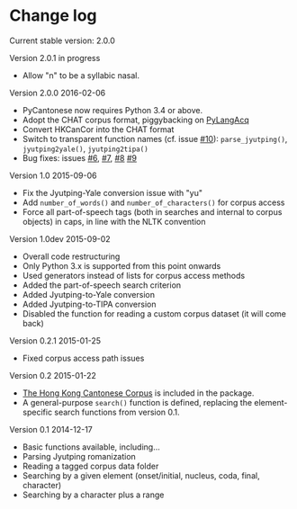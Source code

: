 Change log
==========

Current stable version: 2.0.0

Version 2.0.1 in progress

* Allow "n" to be a syllabic nasal.

Version 2.0.0 2016-02-06

* PyCantonese now requires Python 3.4 or above.
* Adopt the CHAT corpus format, piggybacking on [PyLangAcq](http://pylangacq.org/)
* Convert HKCanCor into the CHAT format
* Switch to transparent function names
  (cf. issue [#10](https://github.com/pycantonese/pycantonese/issues/10)): `parse_jyutping()`, `jyutping2yale()`, `jyutping2tipa()`
* Bug fixes: issues
  [#6](https://github.com/pycantonese/pycantonese/issues/6),
  [#7](https://github.com/pycantonese/pycantonese/issues/7),
  [#8](https://github.com/pycantonese/pycantonese/issues/8)
  [#9](https://github.com/pycantonese/pycantonese/issues/9)

Version 1.0 2015-09-06

* Fix the Jyutping-Yale conversion issue with "yu"
* Add ``number_of_words()`` and ``number_of_characters()`` for corpus access
* Force all part-of-speech tags
  (both in searches and internal to corpus objects)
  in caps, in line with the NLTK convention

Version 1.0dev 2015-09-02

* Overall code restructuring
* Only Python 3.x is supported from this point onwards
* Used generators instead of lists for corpus access methods
* Added the part-of-speech search criterion
* Added Jyutping-to-Yale conversion
* Added Jyutping-to-TIPA conversion
* Disabled the function for reading a custom corpus dataset (it will come back)

Version 0.2.1 2015-01-25

* Fixed corpus access path issues

Version 0.2 2015-01-22

* [The Hong Kong Cantonese Corpus](http://compling.hss.ntu.edu.sg/hkcancor/) is included in the package.
* A general-purpose ``search()`` function is defined, replacing the
  element-specific search functions from version 0.1.

Version 0.1 2014-12-17

* Basic functions available, including...
* Parsing Jyutping romanization
* Reading a tagged corpus data folder
* Searching by a given element (onset/initial, nucleus, coda, final, character)
* Searching by a character plus a range
